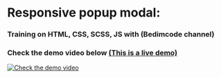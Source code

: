 # Responsive popup modal:
### Training on HTML, CSS, SCSS, JS with (Bedimcode channel)
### Check the demo video below [(This is a live demo)](https://ahmedelgaidi.github.io/responsive-popup-modal/)
[![Check the demo video](https://res.cloudinary.com/dvmkzbrcs/image/upload/v1646062404/github%20photos%20and%20logos/popup_ttkfjq.png)](https://clipchamp.com/watch/RGF5cQyzagi)


